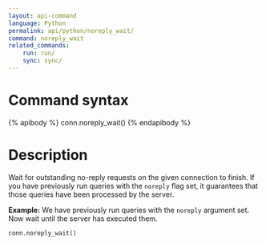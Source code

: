 ```yaml
---
layout: api-command 
language: Python
permalink: api/python/noreply_wait/
command: noreply_wait
related_commands:
    run: run/
    sync: sync/
---
```


# Command syntax #

{% apibody %}
conn.noreply_wait()
{% endapibody %}

# Description #

Wait for outstanding no-reply requests on the given connection to finish. If you have
previously run queries with the `noreply` flag set, it guarantees that those queries
have been processed by the server.

__Example:__ We have previously run queries with the `noreply` argument set. Now
wait until the server has executed them.

```py
conn.noreply_wait()
```

